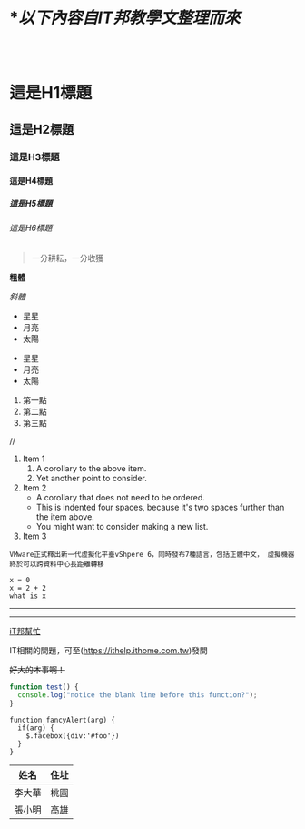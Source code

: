 # **以下內容自IT邦教學文整理而來*
<br/>
<br/>

# 這是H1標題
## 這是H2標題
### 這是H3標題
#### 這是H4標題
##### 這是H5標題
###### 這是H6標題

> 一分耕耘，一分收獲

**粗體**

*斜體*

* 星星
* 月亮
* 太陽

- 星星
- 月亮
- 太陽

1. 第一點
2. 第二點
3. 第三點

//
1. Item 1
   1. A corollary to the above item.
   2. Yet another point to consider.
2. Item 2
   * A corollary that does not need to be ordered.
   * This is indented four spaces, because it's two spaces further than the item above.
   * You might want to consider making a new list.
3. Item 3


`
VMware正式釋出新一代虛擬化平臺vShpere 6，同時發布7種語言，包括正體中文，
虛擬機器終於可以跨資料中心長距離轉移
`

```
x = 0
x = 2 + 2
what is x
```

---
***

[iT邦幫忙](https://ithelp.ithome.com.tw)

IT相關的問題，可至(https://ithelp.ithome.com.tw)發問

~~好大的本事啊！~~

```javascript
function test() {
  console.log("notice the blank line before this function?");
}
```

    function fancyAlert(arg) {
      if(arg) {
        $.facebox({div:'#foo'})
      }
    }

姓名 | 住址
--- | ---
李大華 | 桃園
張小明 | 高雄